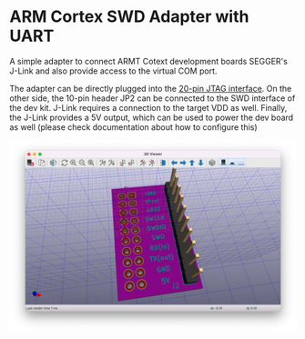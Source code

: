 # ARM Cortex SWD Adapter with UART

A simple adapter to connect ARMT Cotext development boards SEGGER's J-Link and also provide access to the virtual COM port.

The adapter can be directly plugged into the [20-pin JTAG interface](https://www.segger.com/products/debug-probes/j-link/technology/interface-description/).
On the other side, the 10-pin header JP2 can be connected to the SWD interface of the dev kit. J-Link requires a connection to the target VDD as well. 
Finally, the J-Link provides a 5V output, which can be used to power the dev board as well (please check documentation about how to configure this)

![KiCad 3D-View](3d-view.png)

<!-- It is can be directly [ordered at OSHpark](...)

![SEGGER J-Link with ARM Cortex SWD UART Adapter connected to ...](...)
-->
